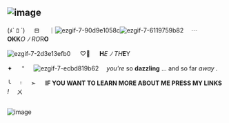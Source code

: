 ## ![image](https://media.discordapp.net/attachments/1202801961099862026/1326794269721104404/Untitled174_20250108230640.png?ex=6780b8f4&is=677f6774&hm=71f71a99a400ef3c8b30ccfa2efb1f80608904508caab94c29820867dd2e95c5&=&format=webp&quality=lossless&width=687&height=276)





(ﾒ` ﾛ ´) 　 ⊟ 　 ｜![ezgif-7-90d9e1058c](https://github.com/anxiokko/anxiokko/assets/161395515/d67161a1-60fd-4d3a-be7a-73748eddef3c)![ezgif-7-6119759b82](https://github.com/anxiokko/anxiokko/assets/161395515/dd9dcad6-e4e6-4b3e-acb1-947dfb7640aa)　 ┄ 　  **OKK***O* *ﾉ* *RO*R**O**
 
![ezgif-7-2d3e13efb0](https://github.com/anxiokko/anxiokko/assets/161395515/d2b5bc75-ce81-4899-a2d8-4ec61e0aed6f)
 　 ♡⃘ 　 **H***E* *ﾉ* *TH***E**Y 

✦ 　 ⁺ 　 ![ezgif-7-ecbd819b62](https://github.com/anxiokko/anxiokko/assets/161395515/6d25726c-b24f-465b-9698-3529b94287e8)
  　*you're* so **dazzling** ... and so far *away .*

╰ 　 ᵎ 　 ➣ 　 **IF YOU WANT TO LEARN MORE ABOUT ME PRESS MY LINKS** *!*　 ㄨ


##
![image](https://github.com/anxiokko/anxiokko/assets/161395515/4b48f370-dbcd-4879-8dbf-47bd47a7da64)

















